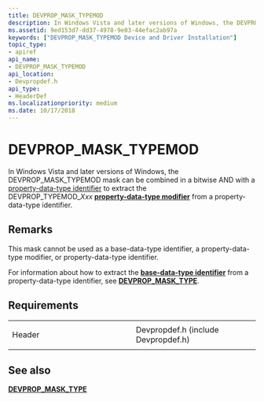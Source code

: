 ```yaml
---
title: DEVPROP_MASK_TYPEMOD
description: In Windows Vista and later versions of Windows, the DEVPROP_MASK_TYPEMOD mask can be combined in a bitwise AND with a property-data-type identifier to extract the DEVPROP_TYPEMOD_Xxx property-data-type modifier from a property-data-type identifier.
ms.assetid: 9ed153d7-dd37-4978-9e03-44efac2ab97a
keywords: ["DEVPROP_MASK_TYPEMOD Device and Driver Installation"]
topic_type:
- apiref
api_name:
- DEVPROP_MASK_TYPEMOD
api_location:
- Devpropdef.h
api_type:
- HeaderDef
ms.localizationpriority: medium
ms.date: 10/17/2018
---
```


# DEVPROP_MASK_TYPEMOD


In Windows Vista and later versions of Windows, the DEVPROP_MASK_TYPEMOD mask can be combined in a bitwise AND with a [property-data-type identifier](https://msdn.microsoft.com/library/windows/hardware/ff541476) to extract the DEVPROP_TYPEMOD_*Xxx* [**property-data-type modifier**](https://msdn.microsoft.com/library/windows/hardware/ff549770) from a property-data-type identifier.

Remarks
-------

This mask cannot be used as a base-data-type identifier, a property-data-type modifier, or property-data-type identifier.

For information about how to extract the [**base-data-type identifier**](https://msdn.microsoft.com/library/windows/hardware/ff537793) from a property-data-type identifier, see [**DEVPROP_MASK_TYPE**](devprop-mask-type.md).

Requirements
------------

<table>
<colgroup>
<col width="50%" />
<col width="50%" />
</colgroup>
<tbody>
<tr class="odd">
<td align="left"><p>Header</p></td>
<td align="left">Devpropdef.h (include Devpropdef.h)</td>
</tr>
</tbody>
</table>

## See also


[**DEVPROP_MASK_TYPE**](devprop-mask-type.md)

 

 






